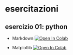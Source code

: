 # esercitazioni

## esercizio 01: python
 - Markdown [![Open In Colab](https://colab.research.google.com/assets/colab-badge.svg)](https://colab.research.google.com/github/valentinabitonte/esercitazioni/blob/main/Esercitazione03/012_Markdown_Colab.ipynb)

 - Matplotlib [![Open In Colab](https://colab.research.google.com/assets/colab-badge.svg)](https://colab.research.google.com/github/valentinabitonte/esercitazioni/blob/main/Esercitazione03/014_Matplotlib.ipynb)

